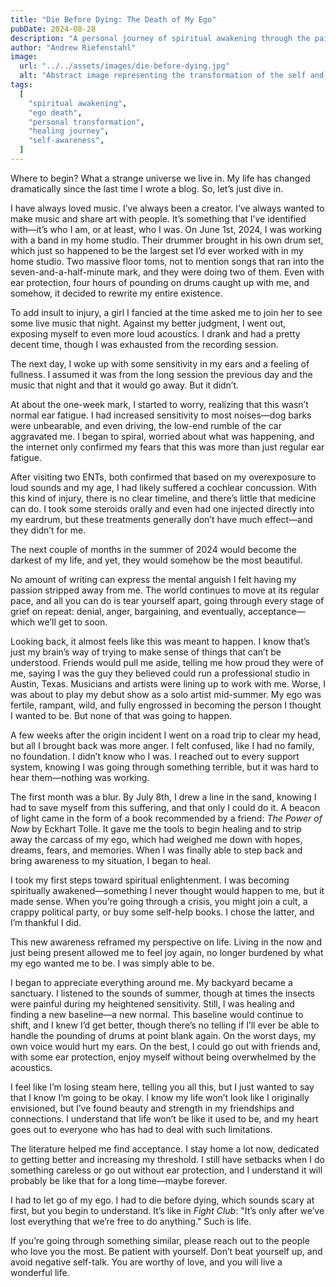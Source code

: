 ```yaml
---
title: "Die Before Dying: The Death of My Ego"
pubDate: 2024-08-28
description: "A personal journey of spiritual awakening through the painful loss of identity, reshaping the self, and embracing a new perspective on life after a cochlear concussion."
author: "Andrew Riefenstahl"
image:
  url: "../../assets/images/die-before-dying.jpg"
  alt: "Abstract image representing the transformation of the self and the death of the ego."
tags:
  [
    "spiritual awakening",
    "ego death",
    "personal transformation",
    "healing journey",
    "self-awareness",
  ]
---
```


Where to begin? What a strange universe we live in. My life has changed dramatically since the last time I wrote a blog. So, let’s just dive in.

I have always loved music. I’ve always been a creator. I’ve always wanted to make music and share art with people. It’s something that I’ve identified with—it’s who I am, or at least, who I was. On June 1st, 2024, I was working with a band in my home studio. Their drummer brought in his own drum set, which just so happened to be the largest set I’d ever worked with in my home studio. Two massive floor toms, not to mention songs that ran into the seven-and-a-half-minute mark, and they were doing two of them. Even with ear protection, four hours of pounding on drums caught up with me, and somehow, it decided to rewrite my entire existence.

To add insult to injury, a girl I fancied at the time asked me to join her to see some live music that night. Against my better judgment, I went out, exposing myself to even more loud acoustics. I drank and had a pretty decent time, though I was exhausted from the recording session.

The next day, I woke up with some sensitivity in my ears and a feeling of fullness. I assumed it was from the long session the previous day and the music that night and that it would go away. But it didn’t.

At about the one-week mark, I started to worry, realizing that this wasn’t normal ear fatigue. I had increased sensitivity to most noises—dog barks were unbearable, and even driving, the low-end rumble of the car aggravated me. I began to spiral, worried about what was happening, and the internet only confirmed my fears that this was more than just regular ear fatigue.

After visiting two ENTs, both confirmed that based on my overexposure to loud sounds and my age, I had likely suffered a cochlear concussion. With this kind of injury, there is no clear timeline, and there’s little that medicine can do. I took some steroids orally and even had one injected directly into my eardrum, but these treatments generally don’t have much effect—and they didn’t for me.

The next couple of months in the summer of 2024 would become the darkest of my life, and yet, they would somehow be the most beautiful.

No amount of writing can express the mental anguish I felt having my passion stripped away from me. The world continues to move at its regular pace, and all you can do is tear yourself apart, going through every stage of grief on repeat: denial, anger, bargaining, and eventually, acceptance—which we’ll get to soon.

Looking back, it almost feels like this was meant to happen. I know that’s just my brain’s way of trying to make sense of things that can’t be understood. Friends would pull me aside, telling me how proud they were of me, saying I was the guy they believed could run a professional studio in Austin, Texas. Musicians and artists were lining up to work with me. Worse, I was about to play my debut show as a solo artist mid-summer. My ego was fertile, rampant, wild, and fully engrossed in becoming the person I thought I wanted to be. But none of that was going to happen.

A few weeks after the origin incident I went on a road trip to clear my head, but all I brought back was more anger. I felt confused, like I had no family, no foundation. I didn’t know who I was. I reached out to every support system, knowing I was going through something terrible, but it was hard to hear them—nothing was working.

The first month was a blur. By July 8th, I drew a line in the sand, knowing I had to save myself from this suffering, and that only I could do it. A beacon of light came in the form of a book recommended by a friend: *The Power of Now* by Eckhart Tolle. It gave me the tools to begin healing and to strip away the carcass of my ego, which had weighed me down with hopes, dreams, fears, and memories. When I was finally able to step back and bring awareness to my situation, I began to heal.

I took my first steps toward spiritual enlightenment. I was becoming spiritually awakened—something I never thought would happen to me, but it made sense. When you’re going through a crisis, you might join a cult, a crappy political party, or buy some self-help books. I chose the latter, and I’m thankful I did.

This new awareness reframed my perspective on life. Living in the now and just being present allowed me to feel joy again, no longer burdened by what my ego wanted me to be. I was simply able to be.

I began to appreciate everything around me. My backyard became a sanctuary. I listened to the sounds of summer, though at times the insects were painful during my heightened sensitivity. Still, I was healing and finding a new baseline—a new normal. This baseline would continue to shift, and I knew I’d get better, though there’s no telling if I’ll ever be able to handle the pounding of drums at point blank again. On the worst days, my own voice would hurt my ears. On the best, I could go out with friends and, with some ear protection, enjoy myself without being overwhelmed by the acoustics.

I feel like I’m losing steam here, telling you all this, but I just wanted to say that I know I’m going to be okay. I know my life won’t look like I originally envisioned, but I’ve found beauty and strength in my friendships and connections. I understand that life won’t be like it used to be, and my heart goes out to everyone who has had to deal with such limitations. 

The literature helped me find acceptance. I stay home a lot now, dedicated to getting better and increasing my threshold. I still have setbacks when I do something careless or go out without ear protection, and I understand it will probably be like that for a long time—maybe forever.

I had to let go of my ego. I had to die before dying, which sounds scary at first, but you begin to understand. It’s like in *Fight Club*: "It’s only after we’ve lost everything that we’re free to do anything." Such is life. 

If you’re going through something similar, please reach out to the people who love you the most. Be patient with yourself. Don’t beat yourself up, and avoid negative self-talk. You are worthy of love, and you will live a wonderful life.

